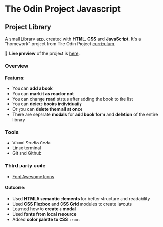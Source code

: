 # The Odin Project Javascript
##  Project Library
A small Library app, created with **HTML**, **CSS** and **JavaScript**. It's a "homework" project from The Odin Project [curriculum](https://www.theodinproject.com/lessons/node-path-javascript-library).

🔗 **Live preview** of the project is [here](https://victorbadanau.github.io/library).

### Overview
#### **Features:**
* You can **add a book**
* You can **mark it as read or not**
* You can change **read** status after adding the book to the list
* You can **delete books individually**
* Or you can **delete them all at once**
* There are separate **modals** for **add book form** and **deletion** of the entire library

### **Tools**
* Visual Studio Code
* Linux terminal
* Git and Github

### **Third party code**
* [Font Awesome Icons](https://fontawesome.com/)

#### **Outcome:**
* Used **HTML5 semantic elements** for better structure and readability
* Used **CSS Flexbox** and **CSS Grid** modules to create layouts
* Learned how to **create a modal**
* Used **fonts from local resource**
* Added **color palette to CSS** `:root`